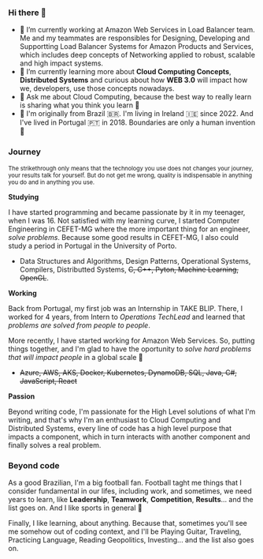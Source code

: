 ### Hi there 👋

* 🔭 I’m currently working at Amazon Web Services in Load Balancer team. Me and my teammates are responsibles for Designing, Developing and Supportting Load Balancer Systems for Amazon Products and Services, which includes deep concepts of Networking applied to robust, scalable and high impact systems.  
* 🌱 I’m currently learning more about **Cloud Computing Concepts**, **Distributed Systems** and curious about how **WEB 3.0** will impact how we, developers, use those concepts nowadays.
* 💬 Ask me about Cloud Computing, because the best way to really learn is sharing what you think you learn 🙂
* 📌 I'm originally from Brazil 🇧🇷. I'm living in Ireland 🇮🇪 since 2022. And I've lived in Portugal 🇵🇹 in 2018. Boundaries are only a human invention 🙂

### Journey

<sub>The strikethrough only means that the technology you use does not changes your journey, your results talk for yourself. But do not get me wrong, quality is indispensable in anything you do and in anything you use.</sub>

**Studying**

I have started programming and became passionate by it in my teenager, when I was 16. Not satisfied with my learning curve, I started Computer Engineering in CEFET-MG where the more important thing for an engineer, *solve problems*. Because some good results in CEFET-MG, I also could study a period in Portugal in the University of Porto.

* Data Structures and Algorithms, Design Patterns, Operational Systems, Compilers, Distributted Systems, ~~C, C++, Pyton, Machine Learning, OpenGL~~.

**Working**

Back from Portugal, my first job was an Internship in TAKE BLIP. There, I worked for 4 years, from Intern to *Operations TechLead* and learned that *problems are solved from people to people*.

More recently, I have started working for Amazon Web Services. So, putting things together, and I'm glad to have the oportunity to *solve hard problems that will impact people* in a global scale 🙂

* ~~Azure, AWS, AKS, Docker, Kubernetes, DynamoDB, SQL, Java, C#, JavaScript, React~~

**Passion**

Beyond writing code, I'm passionate for the High Level solutions of what I'm writing, and that's why I'm an enthusiast to Cloud Computing and Distributed Systems, every line of code has a high level purpose that impacts a component, which in turn interacts with another component and finally solves a real problem. 


### Beyond code

As a good Brazilian, I'm a big football fan. Football taght me things that I consider fundamental in our lifes, including work, and sometimes, we need years to learn, like **Leadership**, **Teamwork**, **Competition**, **Results**... and the list goes on. And I like sports in general 🙂

Finally, I like learning, about anything. Because that, sometimes you'll see me somehow out of coding context, and I'll be Playing Guitar, Traveling, Practicing Language, Reading Geopolitics, Investing... and the list also goes on.  

